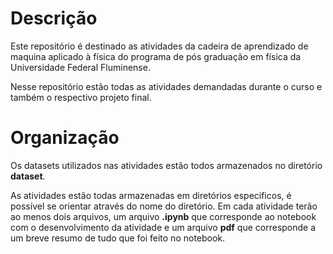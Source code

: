 # Descrição

Este repositório é destinado as atividades da cadeira de aprendizado de maquina aplicado à física do programa de pós graduação em física da Universidade Federal Fluminense. 

Nesse repositório estão todas as atividades demandadas durante o curso e também o respectivo projeto final.

# Organização

Os datasets utilizados nas atividades estão todos armazenados no diretório **dataset**. 

As atividades estão todas armazenadas em diretórios especificos, é possível se orientar através do nome do diretório. Em cada atividade terão ao menos dois arquivos, um arquivo **.ipynb** que corresponde ao notebook com o desenvolvimento da atividade e um arquivo **pdf** que corresponde a um breve resumo  de tudo que foi feito no notebook.
